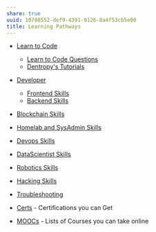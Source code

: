```yaml
---
share: true
uuid: 10708552-def9-4391-9126-8a4f53cb5e00
title: Learning Pathways
---
```

* [Learn to Code](/130694a5-2d87-49f7-bb8b-123bf5c320a4)
	* [Learn to Code Questions](/86917ba0-a64e-464a-bdb7-2e2fddd36ea4)
	* [Dentropy's Tutorials](/b554fe38-0be3-4e5e-a817-41077f5f6e69)
* [Developer](/c7cb7eda-c89b-4236-87db-0e262e9eb3e9)
	* [Frontend Skills](/49d29641-a004-464a-ba47-292ca23f4936)
	* [Backend Skills](/undefined)
* [Blockchain Skills](/undefined)
* [Homelab and SysAdmin Skills](/29d7fc31-bf16-4efb-90b2-58dae5c546e3)
* [Devops Skills](/47fd4d4b-d614-4a98-9720-fa3c0844589c)
* [DataScientist Skills](/53d0ac3e-45b7-4201-a8b0-49790eb235bc)
* [Robotics Skills](/3bfa50de-20f8-48a7-b6e4-12e2019b710e)
* [Hacking Skills](/652995f9-62b4-444c-be5e-04a8904a158e)
* [Troubleshooting](/3eb29f37-00b2-4ee4-8f12-8a82d55c1807)


* [Certs](/6e05a163-9616-4531-9ea9-1db196e8a6d0) - Certifications you can Get
* [MOOCs](/fc9ac1bc-fedc-4523-b3f8-ee49f692d500) - Lists of Courses you can take online